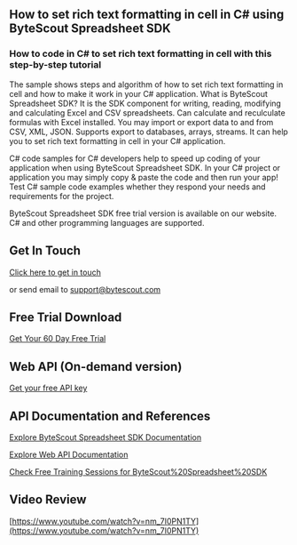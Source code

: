 ## How to set rich text formatting in cell in C# using ByteScout Spreadsheet SDK

### How to code in C# to set rich text formatting in cell with this step-by-step tutorial

The sample shows steps and algorithm of how to set rich text formatting in cell and how to make it work in your C# application. What is ByteScout Spreadsheet SDK? It is the SDK component for writing, reading, modifying and calculating Excel and CSV spreadsheets. Can calculate and reculculate formulas with Excel installed. You may import or export data to and from CSV, XML, JSON. Supports export to databases, arrays, streams. It can help you to set rich text formatting in cell in your C# application.

C# code samples for C# developers help to speed up coding of your application when using ByteScout Spreadsheet SDK. In your C# project or application you may simply copy & paste the code and then run your app! Test C# sample code examples whether they respond your needs and requirements for the project.

ByteScout Spreadsheet SDK free trial version is available on our website. C# and other programming languages are supported.

## Get In Touch

[Click here to get in touch](https://bytescout.zendesk.com/hc/en-us/requests/new?subject=ByteScout%20Spreadsheet%20SDK%20Question)

or send email to [support@bytescout.com](mailto:support@bytescout.com?subject=ByteScout%20Spreadsheet%20SDK%20Question) 

## Free Trial Download

[Get Your 60 Day Free Trial](https://bytescout.com/download/web-installer?utm_source=github-readme)

## Web API (On-demand version)

[Get your free API key](https://pdf.co/documentation/api?utm_source=github-readme)

## API Documentation and References

[Explore ByteScout Spreadsheet SDK Documentation](https://bytescout.com/documentation/index.html?utm_source=github-readme)

[Explore Web API Documentation](https://pdf.co/documentation/api?utm_source=github-readme)

[Check Free Training Sessions for ByteScout%20Spreadsheet%20SDK](https://academy.bytescout.com/)

## Video Review

[https://www.youtube.com/watch?v=nm_7I0PN1TY](https://www.youtube.com/watch?v=nm_7I0PN1TY)